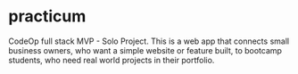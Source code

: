# practicum
CodeOp full stack MVP - Solo Project. This is a web app that connects small business owners, who want a simple website or feature built, to bootcamp students, who need real world projects in their portfolio.
